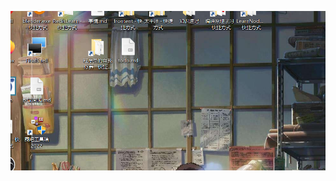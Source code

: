 ![image-20220509112901298](https://raw.githubusercontent.com/LinYUAN-code/Note/main/blogImage/image-20220509112901298.png)